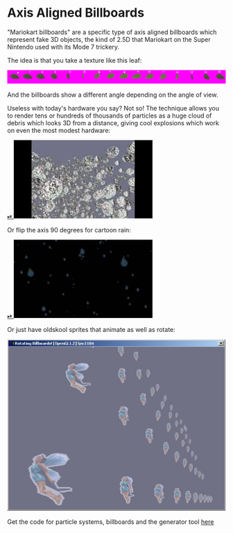 # Axis Aligned Billboards

"Mariokart billboards" are a specific type of axis aligned billboards which
represent fake 3D objects, the kind of 2.5D that Mariokart on the Super
Nintendo used with its Mode 7 trickery.

The idea is that you take a texture like this leaf:

![leaf sprites](leaf.png)

And the billboards show a different angle depending on the angle of view.

Useless with today's hardware you say? Not so! The technique allows you
to render tens or hundreds of thousands of particles as a huge cloud of debris
which looks 3D from a distance, giving cool explosions which work on even
the most modest hardware:

[⏯
![rocks](rocks.jpg)](https://youtu.be/cPtzMCbLP9Y)

Or flip the axis 90 degrees for cartoon rain:

[⏯
![rain](rain.jpg)](https://youtu.be/tUKlUV6JZ4o)

Or just have oldskool sprites that animate as well as rotate:

![faeries](mariobillboard.jpg)

Get the code for particle systems, billboards and the generator tool
[here](https://sourceforge.net/p/irrext/code/HEAD/tree/trunk/extensions/scene/ISceneNode/RotatingBillboards/)
